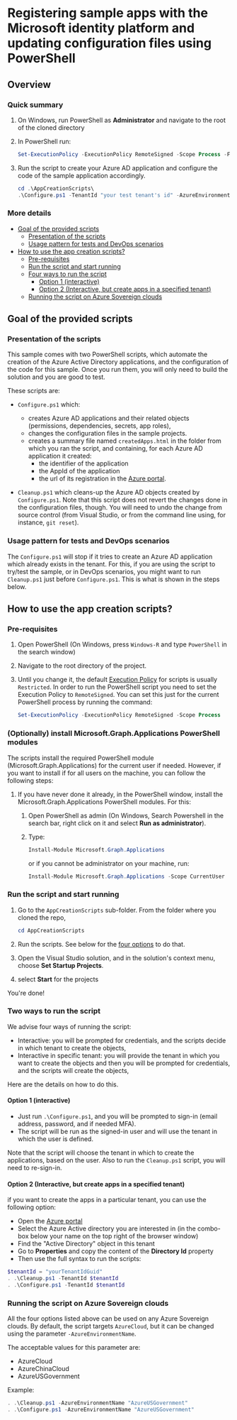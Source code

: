 # Registering sample apps with the Microsoft identity platform and updating configuration files using PowerShell

## Overview

### Quick summary

1. On Windows, run PowerShell as **Administrator** and navigate to the root of the cloned directory
1. In PowerShell run:

   ```PowerShell
   Set-ExecutionPolicy -ExecutionPolicy RemoteSigned -Scope Process -Force
   ```

1. Run the script to create your Azure AD application and configure the code of the sample application accordingly.

   ```PowerShell
   cd .\AppCreationScripts\
   .\Configure.ps1 -TenantId "your test tenant's id" -AzureEnvironmentName "[Optional] - Azure environment, defaults to 'Global'"
   ```

### More details

- [Goal of the provided scripts](#goal-of-the-provided-scripts)
  - [Presentation of the scripts](#presentation-of-the-scripts)
  - [Usage pattern for tests and DevOps scenarios](#usage-pattern-for-tests-and-DevOps-scenarios)
- [How to use the app creation scripts?](#how-to-use-the-app-creation-scripts)
  - [Pre-requisites](#pre-requisites)
  - [Run the script and start running](#run-the-script-and-start-running)
  - [Four ways to run the script](#four-ways-to-run-the-script)
    - [Option 1 (interactive)](#option-1-interactive)
    - [Option 2 (Interactive, but create apps in a specified tenant)](#option-3-Interactive-but-create-apps-in-a-specified-tenant)
  - [Running the script on Azure Sovereign clouds](#running-the-script-on-Azure-Sovereign-clouds)

## Goal of the provided scripts

### Presentation of the scripts

This sample comes with two PowerShell scripts, which automate the creation of the Azure Active Directory applications, and the configuration of the code for this sample. Once you run them, you will only need to build the solution and you are good to test.

These scripts are:

- `Configure.ps1` which:
  - creates Azure AD applications and their related objects (permissions, dependencies, secrets, app roles),
  - changes the configuration files in the sample projects.
  - creates a summary file named `createdApps.html` in the folder from which you ran the script, and containing, for each Azure AD application it created:
    - the identifier of the application
    - the AppId of the application
    - the url of its registration in the [Azure portal](https://portal.azure.com).

- `Cleanup.ps1` which cleans-up the Azure AD objects created by `Configure.ps1`. Note that this script does not revert the changes done in the configuration files, though. You will need to undo the change from source control (from Visual Studio, or from the command line using, for instance, `git reset`).

### Usage pattern for tests and DevOps scenarios

The `Configure.ps1` will stop if it tries to create an Azure AD application which already exists in the tenant. For this, if you are using the script to try/test the sample, or in DevOps scenarios, you might want to run `Cleanup.ps1` just before `Configure.ps1`. This is what is shown in the steps below.

## How to use the app creation scripts?

### Pre-requisites

1. Open PowerShell (On Windows, press  `Windows-R` and type `PowerShell` in the search window)
1. Navigate to the root directory of the project.
1. Until you change it, the default [Execution Policy](https:/go.microsoft.com/fwlink/?LinkID=135170) for scripts is usually `Restricted`. In order to run the PowerShell script you need to set the Execution Policy to `RemoteSigned`. You can set this just for the current PowerShell process by running the command:

    ```PowerShell
    Set-ExecutionPolicy -ExecutionPolicy RemoteSigned -Scope Process
    ```

### (Optionally) install Microsoft.Graph.Applications PowerShell modules

The scripts install the required PowerShell module (Microsoft.Graph.Applications) for the current user if needed. However, if you want to install if for all users on the machine, you can follow the following steps:

1. If you have never done it already, in the PowerShell window, install the Microsoft.Graph.Applications PowerShell modules. For this:

   1. Open PowerShell as admin (On Windows, Search Powershell in the search bar, right click on it and select **Run as administrator**).
   2. Type:

      ```PowerShell
      Install-Module Microsoft.Graph.Applications
      ```

      or if you cannot be administrator on your machine, run:

      ```PowerShell
      Install-Module Microsoft.Graph.Applications -Scope CurrentUser
      ```

### Run the script and start running

1. Go to the `AppCreationScripts` sub-folder. From the folder where you cloned the repo,

    ```PowerShell
    cd AppCreationScripts
    ```

1. Run the scripts. See below for the [four options](#four-ways-to-run-the-script) to do that.
1. Open the Visual Studio solution, and in the solution's context menu, choose **Set Startup Projects**.
1. select **Start** for the projects

You're done!

### Two ways to run the script

We advise four ways of running the script:

- Interactive: you will be prompted for credentials, and the scripts decide in which tenant to create the objects,
- Interactive in specific tenant: you will provide the tenant in which you want to create the objects and then you will be prompted for credentials, and the scripts will create the objects,

Here are the details on how to do this.

#### Option 1 (interactive)

- Just run ``.\Configure.ps1``, and you will be prompted to sign-in (email address, password, and if needed MFA).
- The script will be run as the signed-in user and will use the tenant in which the user is defined.

Note that the script will choose the tenant in which to create the applications, based on the user. Also to run the `Cleanup.ps1` script, you will need to re-sign-in.

#### Option 2 (Interactive, but create apps in a specified tenant)

  if you want to create the apps in a particular tenant, you can use the following option:
  
- Open the [Azure portal](https://portal.azure.com)
- Select the Azure Active directory you are interested in (in the combo-box below your name on the top right of the browser window)
- Find the "Active Directory" object in this tenant
- Go to **Properties** and copy the content of the **Directory Id** property
- Then use the full syntax to run the scripts:

```PowerShell
$tenantId = "yourTenantIdGuid"
. .\Cleanup.ps1 -TenantId $tenantId
. .\Configure.ps1 -TenantId $tenantId
```

### Running the script on Azure Sovereign clouds

All the four options listed above can be used on any Azure Sovereign clouds. By default, the script targets `AzureCloud`, but it can be changed using the parameter `-AzureEnvironmentName`.

The acceptable values for this parameter are:

- AzureCloud
- AzureChinaCloud
- AzureUSGovernment

Example:

 ```PowerShell
 . .\Cleanup.ps1 -AzureEnvironmentName "AzureUSGovernment"
 . .\Configure.ps1 -AzureEnvironmentName "AzureUSGovernment"
 ```

